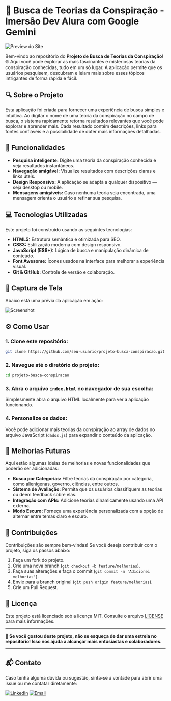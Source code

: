 # 🚀 Busca de Teorias da Conspiração - Imersão Dev Alura com Google Gemini

![Preview do Site](./caminho/para/imagem-do-site.png)

Bem-vindo ao repositório do **Projeto de Busca de Teorias da Conspiração**! 🌐 Aqui você pode explorar as mais fascinantes e misteriosas teorias da conspiração conhecidas, tudo em um só lugar. A aplicação permite que os usuários pesquisem, descubram e leiam mais sobre esses tópicos intrigantes de forma rápida e fácil.

## 🔍 Sobre o Projeto

Esta aplicação foi criada para fornecer uma experiência de busca simples e intuitiva. Ao digitar o nome de uma teoria da conspiração no campo de busca, o sistema rapidamente retorna resultados relevantes que você pode explorar e aprender mais. Cada resultado contém descrições, links para fontes confiáveis e a possibilidade de obter mais informações detalhadas.

## 🎯 Funcionalidades

- **Pesquisa inteligente:** Digite uma teoria da conspiração conhecida e veja resultados instantâneos.
- **Navegação amigável:** Visualize resultados com descrições claras e links úteis.
- **Design Responsivo:** A aplicação se adapta a qualquer dispositivo — seja desktop ou mobile.
- **Mensagens amigáveis:** Caso nenhuma teoria seja encontrada, uma mensagem orienta o usuário a refinar sua pesquisa.

## 💻 Tecnologias Utilizadas

Este projeto foi construído usando as seguintes tecnologias:

- **HTML5:** Estrutura semântica e otimizada para SEO.
- **CSS3:** Estilização moderna com design responsivo.
- **JavaScript (ES6+):** Lógica de busca e manipulação dinâmica de conteúdo.
- **Font Awesome:** Ícones usados na interface para melhorar a experiência visual.
- **Git & GitHub:** Controle de versão e colaboração.

## 📸 Captura de Tela

Abaixo está uma prévia da aplicação em ação:

![Screenshot](./caminho/para/screenshot.png)

## ⚙️ Como Usar

### 1. Clone este repositório:
```bash
git clone https://github.com/seu-usuario/projeto-busca-conspiracao.git
```

### 2. Navegue até o diretório do projeto:
```bash
cd projeto-busca-conspiracao
```

### 3. Abra o arquivo `index.html` no navegador de sua escolha:
Simplesmente abra o arquivo HTML localmente para ver a aplicação funcionando.

### 4. Personalize os dados:
Você pode adicionar mais teorias da conspiração ao array de dados no arquivo JavaScript (`dados.js`) para expandir o conteúdo da aplicação.

## 🔧 Melhorias Futuras

Aqui estão algumas ideias de melhorias e novas funcionalidades que poderão ser adicionadas:

- **Busca por Categorias:** Filtre teorias da conspiração por categoria, como alienígenas, governo, ciências, entre outros.
- **Sistema de Avaliação:** Permita que os usuários classifiquem as teorias ou deem feedback sobre elas.
- **Integração com APIs:** Adicione teorias dinamicamente usando uma API externa.
- **Modo Escuro:** Forneça uma experiência personalizada com a opção de alternar entre temas claro e escuro.

## 👥 Contribuições

Contribuições são sempre bem-vindas! Se você deseja contribuir com o projeto, siga os passos abaixo:

1. Faça um fork do projeto.
2. Crie uma nova branch (`git checkout -b feature/melhorias`).
3. Faça suas alterações e faça o commit (`git commit -m 'Adicionei melhorias'`).
4. Envie para a branch original (`git push origin feature/melhorias`).
5. Crie um Pull Request.

## 📝 Licença

Este projeto está licenciado sob a licença MIT. Consulte o arquivo [LICENSE](./LICENSE) para mais informações.

---

**🌟 Se você gostou deste projeto, não se esqueça de dar uma estrela no repositório! Isso nos ajuda a alcançar mais entusiastas e colaboradores.**

---

## 📬 Contato

Caso tenha alguma dúvida ou sugestão, sinta-se à vontade para abrir uma issue ou me contatar diretamente:

[![LinkedIn](https://img.shields.io/badge/LinkedIn-0077B5?style=for-the-badge&logo=linkedin&logoColor=white)](https://linkedin.com/in/seu-usuario)
[![Email](https://img.shields.io/badge/Email-EA4335?style=for-the-badge&logo=gmail&logoColor=white)](mailto:seu-email@gmail.com)

```
